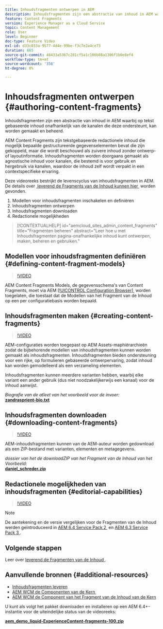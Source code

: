 ```yaml
---
title: Inhoudsfragmenten ontwerpen in AEM
description: Inhoudsfragmenten zijn een abstractie van inhoud in AEM waarbij op tekst gebaseerde inhoud onafhankelijk van de kanalen die deze ondersteunt, kan worden gemaakt en beheerd.
feature: Content Fragments
version: Experience Manager as a Cloud Service
topic: Content Management
role: User
level: Beginner
doc-type: Feature Video
exl-id: d33c033a-9577-4d4e-99be-f3c7e2a4ce73
duration: 665
source-git-commit: 48433a5367c281cf5a1c106b08a1306f1b0e8ef4
workflow-type: tm+mt
source-wordcount: '358'
ht-degree: 0%

---
```


# Inhoudsfragmenten ontwerpen {#authoring-content-fragments}

Inhoudsfragmenten zijn een abstractie van inhoud in AEM waarbij op tekst gebaseerde inhoud onafhankelijk van de kanalen die deze ondersteunt, kan worden gemaakt en beheerd.

AEM Content Fragments zijn tekstgebaseerde redactionele inhoud die mogelijk bepaalde gestructureerde gegevenselementen bevat die zijn gekoppeld, maar die wordt beschouwd als zuivere inhoud zonder ontwerp- of layoutinformatie. Inhoudsfragmenten worden doorgaans gemaakt als agnostische inhoud voor kanalen, die bestemd is voor gebruik en hergebruik via kanalen, waardoor de inhoud zelf wordt verpakt in een contextspecifieke ervaring.

Deze videoreeks bestrijkt de levenscyclus van inhoudsfragmenten in AEM. De details over [&#x200B; leverend de Fragments van de Inhoud kunnen hier &#x200B;](content-fragments-delivery-feature-video-use.md) worden gevonden.

1. Modellen voor inhoudsfragmenten inschakelen en definiëren
2. Inhoudsfragmenten ontwerpen
3. Inhoudsfragmenten downloaden
4. Redactionele mogelijkheden

>[!CONTEXTUALHELP]
>id="aemcloud_sites_admin_content_fragments"
>title="Fragmenten beheren"
>abstract="Leer hoe u met Inhoudsfragmenten pagina-onafhankelijke inhoud kunt ontwerpen, maken, beheren en gebruiken."

## Modellen voor inhoudsfragmenten definiëren {#defining-content-fragment-models}

>[!VIDEO](https://video.tv.adobe.com/v/22452?quality=12&learn=on)

AEM Content Fragments Models, de gegevensschema&#39;s van Content Fragments, moet via AEM [[!UICONTROL Configuration Browser] &#x200B;](https://experienceleague.adobe.com/docs/experience-manager-cloud-service/implementing/developing/configurations.html?lang=nl-NL) worden toegelaten, die toestaat dat de Modellen van het Fragment van de Inhoud op een per configuratiebasis worden bepaald.

## Inhoudsfragmenten maken {#creating-content-fragments}

>[!VIDEO](https://video.tv.adobe.com/v/22451?quality=12&learn=on)

AEM-configuraties worden toegepast op AEM Assets-maphiërarchieën zodat de bijbehorende modellen van inhoudsfragmenten kunnen worden gemaakt als inhoudsfragmenten. Inhoudsfragmenten bieden ondersteuning voor een rijke, op formulieren gebaseerde ontwerpervaring, zodat inhoud kan worden gemodelleerd als een verzameling elementen.

Inhoudsfragmenten kunnen meerdere varianten hebben, waarbij elke variant een ander gebruik (dus niet noodzakelijkerwijs een kanaal) voor de inhoud aanwijst.

*Biografie van de atleet van het voorbeeld voor de invoer:*\
**[zandrasprient-bio.txt](assets/sandra-sprient-bio.txt)**

## Inhoudsfragmenten downloaden {#downloading-content-fragments}

>[!VIDEO](https://video.tv.adobe.com/v/22450?quality=12&learn=on)

AEM-inhoudsfragmenten kunnen van de AEM-auteur worden gedownload als een ZIP-bestand met varianten, elementen en metagegevens.

*dossier van het de downloadZIP van het Fragment van de Inhoud van het Voorbeeld:*\
**[daniel_schreder.zip](assets/daniel_schreder.zip)**

## Redactionele mogelijkheden van inhoudsfragmenten {#editorial-capabilities}

>[!VIDEO](https://video.tv.adobe.com/v/25891?quality=12&learn=on)

>[!NOTE]
>
> De aantekening en de versie vergelijken voor de Fragmenten van de Inhoud werden geïntroduceerd in [&#x200B; AEM 6.4 Service Pack 2 &#x200B;](https://helpx.adobe.com/nl/experience-manager/aem-releases-updates.html) en [&#x200B; AEM 6.3 Service Pack 3 &#x200B;](https://helpx.adobe.com/nl/experience-manager/6-3/release-notes/sp3-release-notes.html).

## Volgende stappen

Leer over [&#x200B; leverend de Fragmenten van de Inhoud &#x200B;](content-fragments-delivery-feature-video-use.md).

## Aanvullende bronnen {#additional-resources}

* [Inhoudsfragmenten leveren](content-fragments-delivery-feature-video-use.md)
* [&#x200B; AEM WCM de Componenten van de Kern &#x200B;](https://experienceleague.adobe.com/docs/experience-manager-core-components/using/introduction.html?lang=nl-NL)
* [&#x200B; AEM WCM de Component van het Fragment van de Inhoud van de Kern &#x200B;](https://experienceleague.adobe.com/docs/experience-manager-core-components/using/components/content-fragment-component.html?lang=nl-NL)

U kunt als volgt het pakket downloaden en installeren op een AEM 6.4+-instantie voor de uiteindelijke status van de videoreeks:

**[aem_demo_liquid-ExperienceContent-fragments-100.zip](assets/aem_demo_fluid-experiencescontent-fragments-100.zip)**
